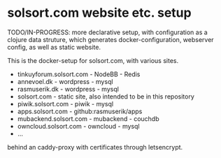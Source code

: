 # solsort.com website etc. setup

TODO/IN-PROGRESS: more declarative setup, with configuration as a clojure data struture, which generates docker-configuration, webserver config, as well as static website.

This is the docker-setup for solsort.com, with various sites.

- tinkuyforum.solsort.com - NodeBB - Redis
- annevoel.dk - wordpress - mysql
- rasmuserik.dk - wordpress - mysql
- solsort.com - static site, also intended to be in this repository
- piwik.solsort.com - piwik - mysql
- apps.solsort.com - github:rasmuserik/apps 
- mubackend.solsort.com - mubackend - couchdb
- owncloud.solsort.com - owncloud - mysql
- ...

behind an caddy-proxy with certificates through letsencrypt.
